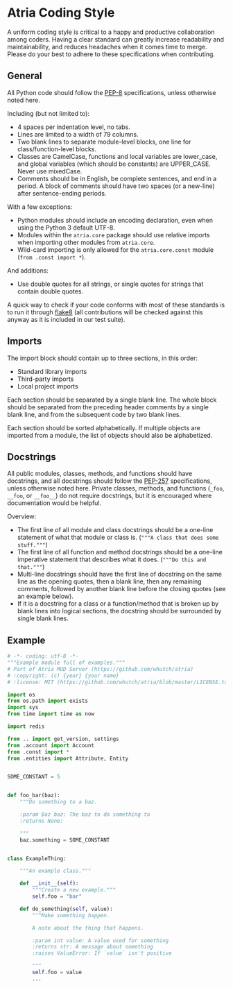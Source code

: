 # Atria Coding Style

A uniform coding style is critical to a happy and productive collaboration among coders. Having a clear standard can greatly increase readability and maintainability, and reduces headaches when it comes time to merge. Please do your best to adhere to these specifications when contributing.


## General

All Python code should follow the [PEP-8][pep8] specifications, unless otherwise noted here.

Including (but not limited to):
 * 4 spaces per indentation level, no tabs.
 * Lines are limited to a width of 79 columns.
 * Two blank lines to separate module-level blocks, one line for class/function-level blocks.
 * Classes are CamelCase, functions and local variables are lower_case, and global variables (which should be constants) are UPPER_CASE. Never use mixedCase.
 * Comments should be in English, be complete sentences, and end in a period. A block of comments should have two spaces (or a new-line) after sentence-ending periods.

With a few exceptions:
 * Python modules should include an encoding declaration, even when using the Python 3 default UTF-8.
 * Modules within the `atria.core` package should use relative imports when importing other modules from `atria.core`.
 * Wild-card importing is only allowed for the `atria.core.const` module (`from .const import *`).

And additions:
 * Use double quotes for all strings, or single quotes for strings that contain double quotes.

A quick way to check if your code conforms with most of these standards is to run it through [flake8][flake8] (all contributions will be checked against this anyway as it is included in our test suite).


## Imports

The import block should contain up to three sections, in this order:
 * Standard library imports
 * Third-party imports
 * Local project imports

Each section should be separated by a single blank line. The whole block should be separated from the preceding header comments by a single blank line, and from the subsequent code by two blank lines.

Each section should be sorted alphabetically. If multiple objects are imported from a module, the list of objects should also be alphabetized.


## Docstrings

All public modules, classes, methods, and functions should have docstrings, and all docstrings should follow the [PEP-257][pep257] specifications, unless otherwise noted here. Private classes, methods, and functions (`_foo`, `__foo`, or `__foo__`) do not require docstrings, but it is encouraged where documentation would be helpful.

Overview:
 * The first line of all module and class docstrings should be a one-line statement of what that module or class is. (`"""A class that does some stuff."""`)
 * The first line of all function and method docstrings should be a one-line imperative statement that describes what it does. (`"""Do this and that."""`)
 * Multi-line docstrings should have the first line of docstring on the same line as the opening quotes, then a blank line, then any remaining comments, followed by another blank line before the closing quotes (see an example below).
 * If it is a docstring for a class or a function/method that is broken up by blank lines into logical sections, the docstring should be surrounded by single blank lines.


## Example

```python
# -*- coding: utf-8 -*-
"""Example module full of examples."""
# Part of Atria MUD Server (https://github.com/whutch/atria)
# :copyright: (c) {year} {your name}
# :license: MIT (https://github.com/whutch/atria/blob/master/LICENSE.txt)

import os
from os.path import exists
import sys
from time import time as now

import redis

from .. import get_version, settings
from .account import Account
from .const import *
from .entities import Attribute, Entity


SOME_CONSTANT = 5


def foo_bar(baz):
    """Do something to a baz.

    :param Baz baz: The baz to do something to
    :returns None:

    """
    baz.something = SOME_CONSTANT


class ExampleThing:

    """An example class."""

    def __init__(self):
        """Create a new example."""
        self.foo = "bar"

    def do_something(self, value):
        """Make something happen.

        A note about the thing that happens.

        :param int value: A value used for something
        :returns str: A message about something
        :raises ValueError: If `value` isn't positive

        """
        self.foo = value
        ...
```


[flake8]: https://pypi.python.org/pypi/flake8
[pep8]: https://www.python.org/dev/peps/pep-0008
[pep257]: https://www.python.org/dev/peps/pep-0257
